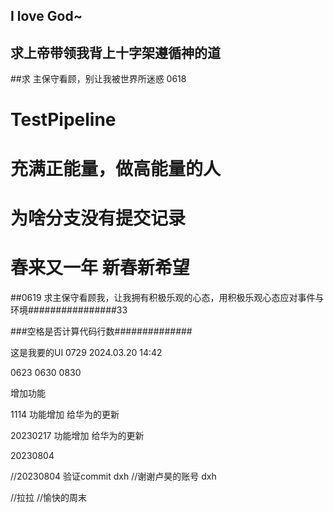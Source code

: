 ## I love God~
## 求上帝带领我背上十字架遵循神的道
##求 主保守看顾，别让我被世界所迷惑 0618

# TestPipeline
#  充满正能量，做高能量的人
#  为啥分支没有提交记录
# 春来又一年 新春新希望

##0619 求主保守看顾我，让我拥有积极乐观的心态，用积极乐观心态应对事件与环境################33

###空格是否计算代码行数##############

这是我要的UI 0729
2024.03.20 14:42

0623
0630
0830

增加功能

1114 
功能增加
给华为的更新


20230217
功能增加
给华为的更新

20230804

//20230804 验证commit dxh
//谢谢卢昊的账号 dxh 

//拉拉
//愉快的周末 
